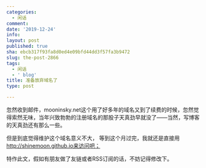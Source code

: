 ```yaml
---
categories:
  - 闲话
comment: 
date: '2019-12-24'
info: 
layout: post
published: true
sha: ebcb317f93fa8d0ed4e09bfd44dd3f57fa3b9472
slug: the-post-2866
tags:
  - 闲话
  - ' blog'
title: 准备放弃域名了
type: post

---
```


忽然收到邮件，mooninsky.net这个用了好多年的域名又到了续费的时候，忽然觉得索然无味，当年兴致勃勃的注册域名的那股子天真劲早就没了——当然，写博客的天真劲还有那么一些。

但是到底觉得维护这个域名意义不大， 等到这个月过完，我就还是直接用 http://shinemoon.github.io来访问吧；

特作此文，假如有朋友做了友链或者RSS订阅的话，不妨记得修改下。

